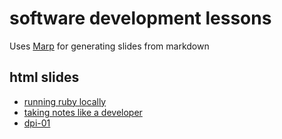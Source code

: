 # software development lessons

Uses [Marp](https://github.com/marp-team/marp-cli) for generating slides from markdown

## html slides
* [running ruby locally](./running-ruby-locally/running-ruby-locally.html)
* [taking notes like a developer](./taking-notes-like-a-developer/taking-notes-like-a-developer.html)
* [dpi-01](./dpi-01/dpi-01.html)
